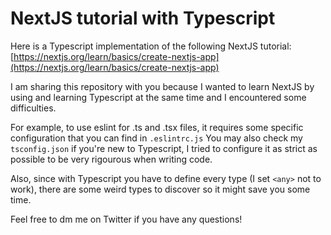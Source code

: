 # NextJS tutorial with Typescript

Here is a Typescript implementation of the following NextJS tutorial: [https://nextjs.org/learn/basics/create-nextjs-app](https://nextjs.org/learn/basics/create-nextjs-app)

I am sharing this repository with you because I wanted to learn NextJS by using and learning Typescript at the same time and I encountered some difficulties.

For example, to use eslint for .ts and .tsx files, it requires some specific configuration that you can find in `.eslintrc.js` 
You may also check my `tsconfig.json` if you're new to Typescript, I tried to configure it as strict as possible to be very rigourous when writing code.

Also, since with Typescript you have to define every type (I set `<any>` not to work), there are some weird types to discover so it might save you some time.

Feel free to dm me on Twitter if you have any questions!
